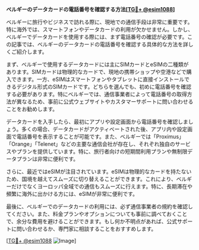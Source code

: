 **ベルギーのデータカードの電話番号を確認する方法[[TG💪+ @esim1088](https://t.me/s/esim1088)]**

ベルギーに旅行やビジネスで訪れる際に、現地での通信手段は非常に重要です。特に海外では、スマートフォンやデータカードの利用が欠かせません。しかし、ベルギーでデータカードを使用する際には、まず電話番号の確認が必要です。この記事では、ベルギーのデータカードの電話番号を確認する具体的な方法を詳しくご紹介します。

まず、ベルギーで使用するデータカードには主にSIMカードとeSIMの二種類があります。SIMカードは物理的なカードで、現地の携帯ショップや空港などで購入できます。一方、eSIMはスマートフォンやタブレットに直接インストールできるデジタル形式のSIMカードです。どちらを選んでも、初めに電話番号を確認する必要があります。特にベルギーでは、通信事業者によって電話番号の取得方法が異なるため、事前に公式ウェブサイトやカスタマーサポートに問い合わせることをお勧めします。

データカードを入手したら、最初にアプリや設定画面から電話番号を確認しましょう。多くの場合、データカードがアクティベートされた後、アプリ内や設定画面で電話番号を表示することが可能です。また、ベルギーでは「Proximus」「Orange」「Telenet」などの主要な通信会社が存在し、それぞれ独自のサービスやプランを提供しています。特に、旅行者向けの短期間利用プランや無制限データプランは非常に便利です。

さらに、最近ではeSIMが注目されています。eSIMは物理的なカードを持たないため、国境を越えてスムーズに切り替えることができます。これにより、ベルギーだけでなくヨーロッパ全域での通信もスムーズに行えます。特に、長期滞在や頻繁に海外に出かける方には、eSIMが非常に便利です。

最後に、ベルギーでのデータカードの利用には、必ず通信事業者の規約を確認してください。また、料金プランやオプションについても事前に調べておくことで、余分な費用を避けることができます。もし何か不明点があれば、公式サポートに問い合わせるか、専門家に相談することをおすすめします。

[[TG💪+ @esim1088](https://t.me/s/esim1088) ![Image](https://i.postimg.cc/Y0z9fWf4/image.png)]